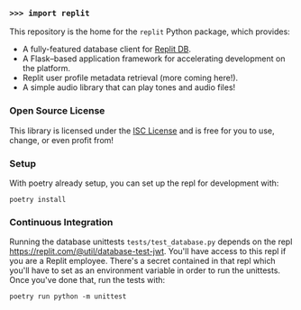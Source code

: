 ### `>>> import replit`

This repository is the home for the `replit` Python package, which provides:

- A fully-featured database client for [Replit DB](https://docs.repl.it/misc/database).
- A Flask–based application framework for accelerating development on the platform.
- Replit user profile metadata retrieval (more coming here!).
- A simple audio library that can play tones and audio files!

### Open Source License

This library is licensed under the [ISC License](https://en.wikipedia.org/wiki/ISC_license) and is free for you to use, change, or even profit from!

### Setup

With poetry already setup, you can set up the repl for development with:

```
poetry install
```

### Continuous Integration

Running the database unittests `tests/test_database.py` depends on the repl https://replit.com/@util/database-test-jwt. You'll have access to this repl if you are a Replit employee. There's a secret
contained in that repl which you'll have to set as an environment variable in order to run the unittests.
Once you've done that, run the tests with:

```
poetry run python -m unittest
```
